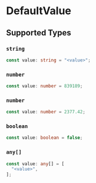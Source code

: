 # DefaultValue


## Supported Types

### `string`

```typescript
const value: string = "<value>";
```

### `number`

```typescript
const value: number = 839189;
```

### `number`

```typescript
const value: number = 2377.42;
```

### `boolean`

```typescript
const value: boolean = false;
```

### `any[]`

```typescript
const value: any[] = [
  "<value>",
];
```

